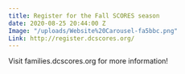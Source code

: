```yaml
---
title: Register for the Fall SCORES season
date: 2020-08-25 20:44:00 Z
Image: "/uploads/Website%20Carousel-fa5bbc.png"
Link: http://register.dcscores.org/
---
```


Visit families.dcscores.org for more information!